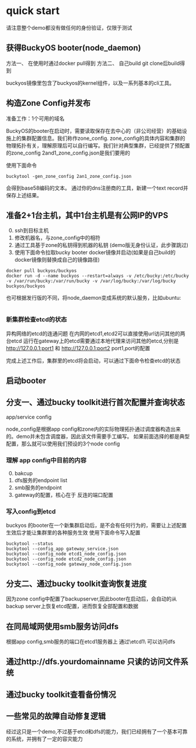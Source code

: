 # quick start
请注意整个demo都没有做任何的身份验证，仅限于测试



## 获得BuckyOS booter(node_daemon)
方法一、 在使用时通过docker pull得到
方法二、 自己build git clone后build得到

buckyos镜像里包含了buckyos的kernel组件，以及一系列基本的cli工具。


## 构造Zone Config并发布 
准备工作：1个可用的域名

BuckyOS的booter在启动时，需要读取保存在去中心的（非公司经营）的基础设施上的集群配置信息。我们称作zone_config. zone_config的具体内容和集群的物理拓扑有关，理解原理后可以自行编写。我们针对典型集群，已经提供了预配置的zone_config
2and1_zone_config.json是我们要用的

使用下面命令
```
buckytool -gen_zone_config 2an1_zone_config.json
```
会得到base58编码的文本。
通过你的dns注册商的工具，新建一个text record并保存上述结果。


## 准备2+1台主机，其中1台主机是有公网IP的VPS
0. ssh到目标主机
1. 修改机器名，与zone_config中的相符
2. 通过工具基于zone的私钥得到机器的私钥 (demo版无身份认证，此步骤跳过)
3. 使用下面命令拉取bucky booter docker镜像并启动(如果是自己build的docker镜像则替换成自己的镜像路径)
```
docker pull buckyos/buckyos
docker run -d --name buckyos --restart=always -v /etc/bucky:/etc/bucky -v /var/run/bucky:/var/run/bucky -v /var/log/bucky:/var/log/bucky buckyos/buckyos
```

也可根据发行版的不同，将node_daemon变成系统的默认服务，比如ubuntu:
```
```
### 新集群检查etcd的状态
异构网络的etcd的连通问题
在内网的etcd1,etcd2可以直接使用url访问其他的两台etcd
运行在gateway上的etcd需要通过本地代理来访问其他的etcd,分别是 http://127.0.0.1:port1 和 http://127.0.0.1:port2
port1,port的配置

完成上述工作后，集群里的etcd将会启动，可以通过下面命令检查etcd的状态



## 启动booter 

## 分支一、通过bucky toolkit进行首次配置并查询状态

app/service config

node_config是根据app config和zone内的实际物理拓扑通过调度器构造出来的。demo并未包含调度器，因此该文件需要手工编写。
如果前面选择的都是典型配置，那么就可以使用我们预设的3个node config

### 理解 app config中目前的内容
0. bakcup 
1. dfs服务的endpoint list
2. smb服务的endpoint
3. gateway的配置，核心在于
反连的端口配置

### 写入config到etcd
buckyos 的booter在一个新集群启动后，是不会有任何行为的，需要让上述配置生效后才能让集群里的各种服务生效
使用下面命令写入配置
```
buckytool --status
buckytool --config_app gateway_service.json
buckytool --config_node etcd1_node_config.json
buckytool --config_node etcd2_node_config.json
buckytool --config_node gateway_node_config.json
```


## 分支二、通过bucky toolkit查询恢复进度
因为zone config中配置了backupserver,因此booter在启动后，会自动的从backup server上恢复etcd配置，进而恢复全部配置和数据


## 在同局域网使用smb服务访问dfs
根据app config,smb服务的端口在etcd1服务器上
通过\\etcd1\ 可以访问dfs


## 通过http://dfs.yourdomainname 只读的访问文件系统



## 通过bucky toolkit查看备份情况

## 一些常见的故障自动修复逻辑
经过这只是一个demo,不过基于etcd和dfs的能力，我们已经拥有了一个基本可靠的系统，并拥有了一定的容灾能力